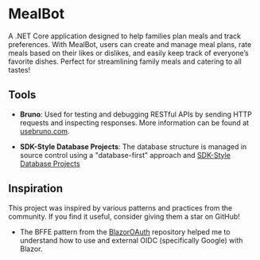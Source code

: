 # MealBot
A .NET Core application designed to help families plan meals and track preferences. With MealBot, users can create and manage meal plans, rate meals based on their likes or dislikes, and easily keep track of everyone’s favorite dishes. Perfect for streamlining family meals and catering to all tastes!

## Tools
- **Bruno**: Used for testing and debugging RESTful APIs by sending HTTP requests and inspecting responses. More information can be found at [usebruno.com](https://usebruno.com).

- **SDK-Style Database Projects**: The database structure is managed in source control using a "database-first" approach and [SDK-Style Database Projects](https://learn.microsoft.com/en-us/azure-data-studio/extensions/sql-database-project-extension-sdk-style-projects)

## Inspiration

This project was inspired by various patterns and practices from the community. If you find it useful, consider giving them a star on GitHub!
- The BFFE pattern from the [BlazorOAuth](https://github.com/TDMR87/BlazorOAuth) repository helped me to understand how to use and external OIDC (specifically Google) with Blazor.